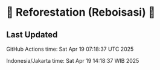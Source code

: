 
# 🌳 Reforestation (Reboisasi) 🌲

## Last Updated

GitHub Actions time: Sat Apr 19 07:18:37 UTC 2025

Indonesia/Jakarta time: Sat Apr 19 14:18:37 WIB 2025
